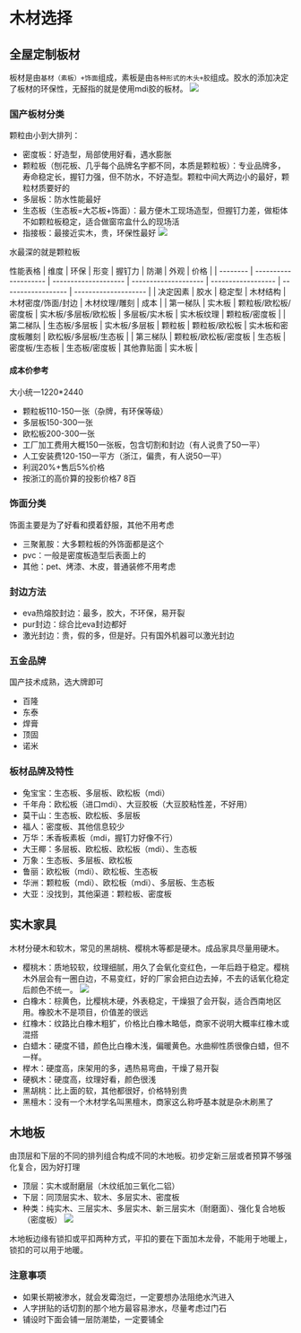 # 木材选择

## 全屋定制板材

板材是由`基材（素板）+饰面`组成，素板是由`各种形式的木头+胶`组成。胶水的添加决定了板材的环保性，无醛指的就是使用mdi胶的板材。
![](./img/%E6%9D%BF%E6%9D%90.jpg)

### 国产板材分类

颗粒由小到大排列：
* 密度板：好造型，局部使用好看，遇水膨胀
* 颗粒板（刨花板、几乎每个品牌名字都不同，本质是颗粒板）：专业品牌多，寿命稳定长，握钉力强，但不防水，不好造型。颗粒中间大两边小的最好，颗粒材质要好的
* 多层板：防水性能最好
* 生态板（生态板=大芯板+饰面）：最方便木工现场造型，但握钉力差，做柜体不如颗粒板稳定，适合做窗帘盒什么的现场活
* 指接板：最接近实木，贵，环保性最好
![](./img/%E5%9B%9B%E7%A7%8D%E6%9D%BF%E6%9D%90.jpg)
  
水最深的就是颗粒板

性能表格
| 维度     | 环保                 | 形变                 | 握钉力               | 防潮               | 外观               | 价格                 |
| -------- | -------------------- | -------------------- | -------------------- | ------------------ | ------------------ | -------------------- |
| 决定因素 | 胶水                 | 稳定型               | 木材结构             | 木材密度/饰面/封边 | 木材纹理/雕刻      | 成本                 |
| 第一梯队 | 实木板               | 颗粒板/欧松板/密度板 | 实木板/多层板/欧松板 | 多层板/实木板      | 实木板纹理         | 颗粒板/密度板        |
| 第二梯队 | 生态板/多层板        | 实木板/多层板        | 颗粒板               | 颗粒板/欧松板      | 实木板和密度板雕刻 | 欧松板/多层板/生态板 |
| 第三梯队 | 颗粒板/欧松板/密度板 | 生态板               | 密度板/生态板        | 生态板/密度板      | 其他靠贴面         | 实木板               |

#### 成本价参考

大小统一1220*2440

* 颗粒板110-150一张（杂牌，有环保等级）
* 多层板150-300一张
* 欧松板200-300一张
* 工厂加工费用大概150一张板，包含切割和封边（有人说贵了50一平）  
* 人工安装费120-150一平方（浙江，偏贵，有人说50一平）
* 利润20%+售后5%价格
* 按浙江的高价算的投影价格7 8百

### 饰面分类

饰面主要是为了好看和摸着舒服，其他不用考虑

* 三聚氰胺：大多颗粒板的外饰面都是这个
* pvc：一般是密度板造型后表面上的
* 其他：pet、烤漆、木皮，普通装修不用考虑

### 封边方法

* eva热熔胶封边：最多，胶大，不环保，易开裂
* pur封边：综合比eva封边都好
* 激光封边：贵，假的多，但是好。只有国外机器可以激光封边

### 五金品牌

国产技术成熟，选大牌即可

* 百隆
* 东泰
* 焊膏
* 顶固
* 诺米
   
### 板材品牌及特性

* 兔宝宝：生态板、多层板、欧松板（mdi）
* 千年舟：欧松板（进口mdi）、大豆胶板（大豆胶粘性差，不好用）
* 莫干山：生态板、欧松板、多层板
* 福人：密度板、其他信息较少
* 万华：禾香板素板（mdi，握钉力好像不行）
* 大王椰：多层板、欧松板、欧松板（mdi）、生态板
* 万象：生态板、多层板、欧松板
* 鲁丽：欧松板（mdi）、欧松板、生态板
* 华洲：颗粒板（mdi）、欧松板（mdi）、多层板、生态板
* 大亚：没找到，其他渠道：颗粒板、密度板

## 实木家具

木材分硬木和软木，常见的黑胡桃、樱桃木等都是硬木。成品家具尽量用硬木。

* 樱桃木：质地较软，纹理细腻，用久了会氧化变红色，一年后趋于稳定。樱桃木外层会有一圈白边，不易变红，好的厂家会把白边去掉，不去的话氧化稳定后颜色不统一。
![](./img/%E7%99%BD%E8%BE%B9%E6%A8%B1%E6%A1%83%E6%9C%A8.jpg)
* 白橡木：棕黄色，比樱桃木硬，外表稳定，干燥狠了会开裂，适合西南地区用。橡胶木不是项目，价值差的很远
* 红橡木：纹路比白橡木粗犷，价格比白橡木略低，商家不说明大概率红橡木或混搭
* 白蜡木：硬度不错，颜色比白橡木浅，偏暖黄色。水曲柳性质很像白蜡，但不一样。
* 榉木：硬度高，床架用的多，遇热易弯曲，干燥了易开裂
* 硬枫木：硬度高，纹理好看，颜色很浅
* 黑胡桃：比上面的软，其他都很好，价格特别贵
* 黑檀木：没有一个木材学名叫黑檀木，商家这么称呼基本就是杂木刷黑了

## 木地板

由顶层和下层的不同的排列组合构成不同的木地板。初步定新三层或者预算不够强化复合，因为好打理

* 顶层：实木或耐磨层（木纹纸加三氧化二铝）
* 下层：同顶层实木、软木、多层实木、密度板
* 种类：纯实木、三层实木、多层实木、新三层实木（耐磨面）、强化复合地板（密度板）
![](./img/%E5%AE%9E%E6%9C%A8%E5%A4%8D%E5%90%88%E5%9C%B0%E6%9D%BF.jpg)

木地板边缘有锁扣或平扣两种方式，平扣的要在下面加木龙骨，不能用于地暖上，锁扣的可以用于地暖。

### 注意事项

* 如果长期被渗水，就会发霉泡烂，一定要想办法阻绝水汽进入
* 人字拼贴的话切割的那个地方最容易渗水，尽量考虑过门石
* 铺设时下面会铺一层防潮垫，一定要铺全